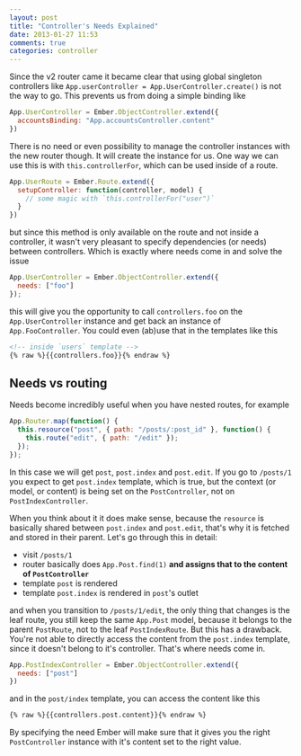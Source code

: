 ```yaml
---
layout: post
title: "Controller's Needs Explained"
date: 2013-01-27 11:53
comments: true
categories: controller
---
```


Since the v2 router came it became clear that using global singleton
controllers like `App.userController = App.UserController.create()` is
not the way to go. This prevents us from doing a simple binding like

```javascript
App.UserController = Ember.ObjectController.extend({
  accountsBinding: "App.accountsController.content"
})
```

There is no need or even possibility to manage the controller instances
with the new router though. It will create the instance for us. One way
we can use this is with `this.controllerFor`, which can be used inside
of a route.

```javascript
App.UserRoute = Ember.Route.extend({
  setupController: function(controller, model) {
    // some magic with `this.controllerFor("user")`
  }
})
```

but since this method is only available on the route and not inside a
controller, it wasn't very pleasant to specify dependencies (or needs)
between controllers. Which is exactly where needs come in and solve the
issue

```javascript
App.UserController = Ember.ObjectController.extend({
  needs: ["foo"]
});
```

this will give you the opportunity to call `controllers.foo` on the
`App.UserController` instance and get back an instance of
`App.FooController`. You could even (ab)use that in the templates like
this

```html
<!-- inside `users` template -->
{% raw %}{{controllers.foo}}{% endraw %}
```

## Needs vs routing

Needs become incredibly useful when you have nested routes, for example

```javascript
App.Router.map(function() {
  this.resource("post", { path: "/posts/:post_id" }, function() {
    this.route("edit", { path: "/edit" });
  });
});
```

In this case we will get `post`, `post.index` and `post.edit`. If you go
to `/posts/1` you expect to get `post.index` template, which is true,
but the context (or model, or content) is being set on the
`PostController`, not on `PostIndexController`.

When you think about it it does make sense, because the `resource` is
basically shared between `post.index` and `post.edit`, that's why it is
fetched and stored in their parent. Let's go through this in detail:

- visit `/posts/1`
- router basically does `App.Post.find(1)` **and assigns that to the
  content of `PostController`**
- template `post` is rendered
- template `post.index` is rendered in `post`'s outlet

and when you transition to `/posts/1/edit`, the only thing that changes
is the leaf route, you still keep the same `App.Post` model, because it
belongs to the parent `PostRoute`, not to the leaf `PostIndexRoute`. But
this has a drawback. You're not able to directly access the content from
the `post.index` template, since it doesn't belong to it's controller.
That's where needs come in.

```javascript
App.PostIndexController = Ember.ObjectController.extend({
  needs: ["post"]
})
```

and in the `post/index` template, you can access the content like this

```html
{% raw %}{{controllers.post.content}}{% endraw %}
```

By specifying the need Ember will make sure that it gives you the right
`PostController` instance with it's content set to the right value.
